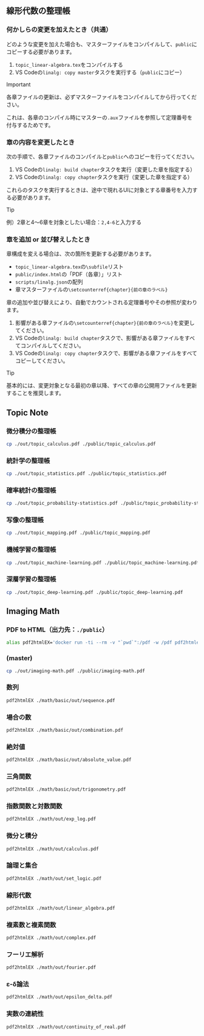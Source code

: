 ## 線形代数の整理帳

### 何かしらの変更を加えたとき（共通）

どのような変更を加えた場合も、マスターファイルをコンパイルして、`public`にコピーする必要があります。

1. `topic_linear-algebra.tex`をコンパイルする
2. VS Codeの`linalg: copy master`タスクを実行する（`public`にコピー）

> [!IMPORTANT]
> 各章ファイルの更新は、必ずマスターファイルをコンパイルしてから行ってください。

これは、各章のコンパイル時にマスターの`.aux`ファイルを参照して定理番号を付与するためです。

### 章の内容を変更したとき

次の手順で、各章ファイルのコンパイルと`public`へのコピーを行ってください。

1. VS Codeの`linalg: build chapter`タスクを実行（変更した章を指定する）
2. VS Codeの`linalg: copy chapter`タスクを実行（変更した章を指定する）

これらのタスクを実行するときは、途中で現れるUIに対象とする章番号を入力する必要があります。

> [!TIP]
> 例）2章と4〜6章を対象としたい場合：`2,4-6`と入力する

### 章を追加 or 並び替えしたとき

章構成を変える場合は、次の箇所を更新する必要があります。

- `topic_linear-algebra.tex`の`\subfile`リスト
- `public/index.html`の「PDF（各章）」リスト
- `scripts/linalg.json`の配列
- 章マスターファイルの`\setcounterref{chapter}{前の章のラベル}`

章の追加や並び替えにより、自動でカウントされる定理番号やその参照が変わります。

1. 影響がある章ファイルの`\setcounterref{chapter}{前の章のラベル}`を変更してください。
2. VS Codeの`linalg: build chapter`タスクで、影響がある章ファイルをすべてコンパイルしてください。
3. VS Codeの`linalg: copy chapter`タスクで、影響がある章ファイルをすべてコピーしてください。

> [!TIP]
> 基本的には、変更対象となる最初の章以降、すべての章の公開用ファイルを更新することを推奨します。

## Topic Note

### 微分積分の整理帳

```bash
cp ./out/topic_calculus.pdf ./public/topic_calculus.pdf
```

### 統計学の整理帳

```bash
cp ./out/topic_statistics.pdf ./public/topic_statistics.pdf
```

### 確率統計の整理帳

```bash
cp ./out/topic_probability-statistics.pdf ./public/topic_probability-statistics.pdf
```

### 写像の整理帳

```bash
cp ./out/topic_mapping.pdf ./public/topic_mapping.pdf
```

### 機械学習の整理帳

```bash
cp ./out/topic_machine-learning.pdf ./public/topic_machine-learning.pdf
```

### 深層学習の整理帳

```bash
cp ./out/topic_deep-learning.pdf ./public/topic_deep-learning.pdf
```

## Imaging Math

### PDF to HTML（出力先：`./public`）

```bash
alias pdf2htmlEX='docker run -ti --rm -v "`pwd`":/pdf -w /pdf pdf2htmlex/pdf2htmlex:0.18.8.rc2-master-20200820-alpine-3.12.0-x86_64 --dest-dir ./public --process-outline 0 --zoom 1.5'
```

### (master)

```bash
cp ./out/imaging-math.pdf ./public/imaging-math.pdf
```

### 数列

```bash
pdf2htmlEX ./math/basic/out/sequence.pdf
```

### 場合の数

```bash
pdf2htmlEX ./math/basic/out/combination.pdf
```

### 絶対値

```bash
pdf2htmlEX ./math/basic/out/absolute_value.pdf
```

### 三角関数

```bash
pdf2htmlEX ./math/basic/out/trigonometry.pdf
```

### 指数関数と対数関数

```bash
pdf2htmlEX ./math/out/exp_log.pdf
```

### 微分と積分

```bash
pdf2htmlEX ./math/out/calculus.pdf
```

### 論理と集合

```bash
pdf2htmlEX ./math/out/set_logic.pdf
```

### 線形代数

```bash
pdf2htmlEX ./math/out/linear_algebra.pdf
```

### 複素数と複素関数

```bash
pdf2htmlEX ./math/out/complex.pdf
```

### フーリエ解析

```bash
pdf2htmlEX ./math/out/fourier.pdf
```

### ε-δ論法

```bash
pdf2htmlEX ./math/out/epsilon_delta.pdf
```

### 実数の連続性

```bash
pdf2htmlEX ./math/out/continuity_of_real.pdf
```

